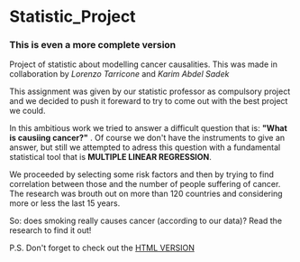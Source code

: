# Statistic_Project
### This is even a more complete version

Project of statistic about modelling cancer causalities. This was made in collaboration by *Lorenzo Tarricone* and *Karim Abdel Sadek*

This assignment was given by our statistic professor as compulsory project and we decided to push it foreward to try to come out with the best project we could.

In this ambitious work we tried to answer a difficult question that is: **"What is causiing cancer?"** . Of course we don't have the instruments to give an answer, but still we attempted to adress this question with a fundamental statistical tool that is **MULTIPLE LINEAR REGRESSION**. 

We proceeded by selecting some risk factors and then by trying to find correlation between those and the number of people suffering of cancer. The research was brouth out on more than 120 countries and considering more or less the last 15 years.

So: does smoking really causes cancer (according to our data)? Read the research to find it out!

P.S. Don't forget to check out the [HTML VERSION](https://lorenzotarricone.github.io/Statistic_Project/Final_html.html)
